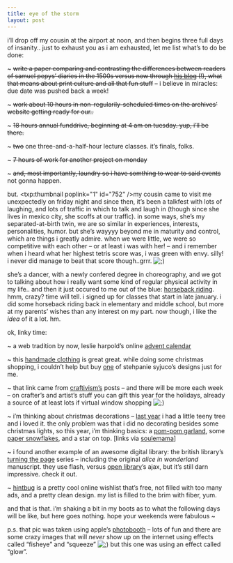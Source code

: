 ```yaml
---
title: eye of the storm
layout: post
---
```


i&#8217;ll drop off my cousin at the airport at noon, and then begins three full days of insanity.. just to exhaust you as i am exhausted, let me list what&#8217;s to do be done: 

~ <strike>write a paper comparing and contrasting the differences between readers of samuel pepys&#8217; diaries in the 1500s versus now through [his blog][1] (!), what that means about print culture and all that fun stuff</strike> &#8211; i believe in miracles: due date was pushed back a week!

~ <strike>work about 10 hours in non-regularily-scheduled times on the archives&#8217; website getting ready for our..</strike>

~ <strike>18 hours annual funddrive, beginning at 4 am on tuesday. yup, i&#8217;ll be there.</strike>

~ <strike>two</strike> one three-and-a-half-hour lecture classes. it&#8217;s finals, folks.

~ <strike>7 hours of work for another project on monday</strike>

~ <strike>and, most importantly, laundry so i have somthing to wear to said events</strike> not gonna happen.

but. <span class="pic"><txp:thumbnail poplink="1" id="752" /></span>my cousin came to visit me unexpectedly on friday night and since then, it&#8217;s been a talkfest with lots of laughing, and lots of traffic in which to talk and laugh in (though since she lives in mexico city, she scoffs at our traffic). in some ways, she&#8217;s my separated-at-birth twin, we are so similar in experiences, interests, personalities, humor. but she&#8217;s wayyyy beyond me in maturity and control, which are things i greatly admire. when we were little, we were so competitive with each other &#8211; or at least i was with her! &#8211; and i remember when i heard what her highest tetris score was, i was green with envy. silly! i never did manage to beat that score though..grrr. <img src="http://localhost:8888/wordpress/wp-includes/images/smilies/icon_wink.gif" alt=";)" class="wp-smiley" />

she&#8217;s a dancer, with a newly confered degree in choreography, and we got to talking about how i really want some kind of regular physical activity in my life.. and then it just occured to me out of the blue: [horseback riding][2]. hmm, crazy? time will tell. i signed up for classes that start in late january. i did some horseback riding back in elementary and middle school, but more at my parents&#8217; wishes than any interest on my part. now though, i like the *idea* of it a lot. hm. 

ok, linky time:

~ a web tradition by now, leslie harpold&#8217;s online [advent calendar][3]

~ this [handmade clothing][4] is great great. while doing some christmas shopping, i couldn&#8217;t help but buy [one][5] of stehpanie syjuco&#8217;s designs just for me. 

~ that link came from [craftivism&#8217;s][6] posts &#8211; and there will be more each week &#8211; on crafter&#8217;s and artist&#8217;s stuff you can gift this year for the holidays, already a source of at least lots if virtual window shopping <img src="http://localhost:8888/wordpress/wp-includes/images/smilies/icon_wink.gif" alt=";)" class="wp-smiley" />

~ i&#8217;m thinking about christmas decorations &#8211; [last year][7] i had a little teeny tree and i loved it. the only problem was that i did no decorating besides some christmas lights, so this year, i&#8217;m thinking basics: a [pom-pom garland][8], some [paper snowflakes][9], and a star on top. [links via [soulemama][10]]

~ i found another example of an awesome digital library: the british library&#8217;s [turning the page][11] series &#8211; including the original *alice in wonderland* manuscript. they use flash, versus [open library][12]&#8217;s ajax, but it&#8217;s still darn impressive. check it out. 

~ [hintbug][13] is a pretty cool online wishlist that&#8217;s free, not filled with too many ads, and a pretty clean design. my list is filled to the brim with fiber, yum.

and that is that. i&#8217;m shaking a bit in my boots as to what the following days will be like, but here goes nothing. hope your weekends were fabulous ~ 

p.s. that pic was taken using apple&#8217;s [photobooth][14] &#8211; lots of fun and there are some crazy images that will *never* show up on the internet using effects called &#8220;fisheye&#8221; and &#8220;squeeze&#8221; <img src="http://localhost:8888/wordpress/wp-includes/images/smilies/icon_wink.gif" alt=";)" class="wp-smiley" /> but this one was using an effect called &#8220;glow&#8221;.

 [1]: http://www.pepysdiary.com/
 [2]: http://www.today.ucla.edu/2004/040817campus_bruinriders.html
 [3]: http://harpold.com/advent/
 [4]: http://www.stephaniesyjuco.com/antifactory/
 [5]: http://www.stephaniesyjuco.com/antifactory/dusty.pink.feathers.top.html
 [6]: http://www.craftivism.com/
 [7]: http://mellowtrouble.net/2004/12/15/my-christmas-tree
 [8]: http://www.mypapercrane.com/blog/?p=9
 [9]: http://www.marthastewart.com/page.jhtml?type=content&id=channel181245&contentGroup=KIDS&site=kids
 [10]: http://soulemama.typepad.com/soulemama/
 [11]: http://www.bl.uk/onlinegallery/ttp/ttpbooks.html
 [12]: http://www.openlibrary.org/
 [13]: http://hintbug.com
 [14]: http://www.apple.com/imac/isight.html